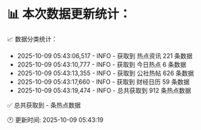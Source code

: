📊 本次数据更新统计：
==========================

📈 数据分类统计：
- 2025-10-09 05:43:06,517 - INFO - 获取到 热点资讯 221 条数据
- 2025-10-09 05:43:10,777 - INFO - 获取到 今日热点 6 条数据
- 2025-10-09 05:43:13,355 - INFO - 获取到 公社热帖 626 条数据
- 2025-10-09 05:43:17,660 - INFO - 获取到 财经日历 59 条数据
- 2025-10-09 05:43:19,474 - INFO - 总共获取到 912 条热点数据

✅ 总共获取到 - 条热点数据

🕐 更新时间: 2025-10-09 05:43:19
